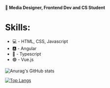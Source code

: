 **👋 Media Designer, Frontend Dev and CS Student**

# Skills:
- 💻 - HTML, CSS, Javascript
- 🅰 - Angular
- 🔵 - Typescript
- 🟢 - Vue.js

<!-- [![Anurag's GitHub stats](https://github-readme-stats.vercel.app/api?username=Semias)](https://github.com/anuraghazra/github-readme-stats) -->

![Anurag's GitHub stats](https://github-readme-stats.vercel.app/api?username=Semias&show_icons=true&theme=dracula)

[![Top Langs](https://github-readme-stats.vercel.app/api/top-langs/?username=Semias&layout=compact&theme=vision-friendly-dark)](https://github.com/anuraghazra/github-readme-stats)

<!--
**Semias/Semias** is a ✨ _special_ ✨ repository because its `README.md` (this file) appears on your GitHub profile.

Here are some ideas to get you started:

- 🔭 I’m currently working on ...
- 🌱 I’m currently learning ...
- 👯 I’m looking to collaborate on ...
- 🤔 I’m looking for help with ...
- 💬 Ask me about ...
- 📫 How to reach me: ...
- 😄 Pronouns: ...
- ⚡ Fun fact: ...
-->
